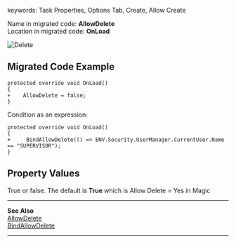 ﻿keywords: Task Properties, Options Tab, Create, Allow Create

Name in migrated code: **AllowDelete**  
Location in migrated code: **OnLoad**

![Delete](Delete.png)

## Migrated Code Example


```csdiff   
protected override void OnLoad()
{
+    AllowDelete = false;
}
``` 

Condition as an expression:

```csdiff   
protected override void OnLoad()
{
+     BindAllowDelete(() => ENV.Security.UserManager.CurrentUser.Name == "SUPERVISOR");
}
```        
    



## Property Values
True or false. The default is **True** which is Allow Delete = Yes in Magic
       

---
**See Also**  
[AllowDelete ](/reference/html/P_Firefly_Box_UIController_AllowDelete.htm)  
[BindAllowDelete ](/reference/html/M_Firefly_Box_UIController_BindAllowDelete.htm)

---   